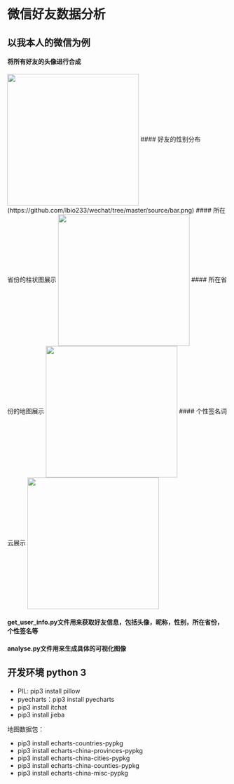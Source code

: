 # 微信好友数据分析
## 以我本人的微信为例
#### 将所有好友的头像进行合成
<img height="300" align="center" src="https://github.com/lbio233/wechat/blob/master/analyse/merged.png" alt="">
#### 好友的性别分布
(https://github.com/lbio233/wechat/tree/master/source/bar.png)
#### 所在省份的柱状图展示
<img height="300" align="center" src="https://github.com/lbio233/wechat/tree/master/source/bar.png" alt="">
#### 所在省份的地图展示
<img height="300" align="center" src="https://github.com/lbio233/wechat/tree/master/source/map.png" alt="">
#### 个性签名词云展示
<img height="300" align="center" src="https://github.com/lbio233/wechat/tree/master/source/word_cloud.png" alt="">

#### get_user_info.py文件用来获取好友信息，包括头像，昵称，性别，所在省份，个性签名等
#### analyse.py文件用来生成具体的可视化图像

## 开发环境 python 3 
#### 
- PIL: pip3 install pillow
- pyecharts：pip3 install pyecharts
- pip3 install itchat
- pip3 install jieba

地图数据包：  
- pip3 install echarts-countries-pypkg
- pip3 install echarts-china-provinces-pypkg
- pip3 install echarts-china-cities-pypkg
- pip3 install echarts-china-counties-pypkg
- pip3 install echarts-china-misc-pypkg
